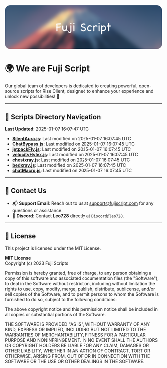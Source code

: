 ![Banner](.github/b.webp)

# 🌍 **We are Fuji Script**

Our global team of developers is dedicated to creating powerful, open-source scripts for Rise Client, designed to enhance your experience and unlock new possibilities! 🌟

---
<!-- SCRIPTS_NAVIGATION_START -->
## 📂 **Scripts Directory Navigation**

**Last Updated**: 2025-01-07 16:07:47 UTC

- **[SilentAura.js](scripts/SilentAura.js)**: Last modified on 2025-01-07 16:07:45 UTC
- **[ChatBypass.js](scripts/ChatBypass.js)**: Last modified on 2025-01-07 16:07:45 UTC
- **[jetpackFly.js](scripts/jetpackFly.js)**: Last modified on 2025-01-07 16:07:45 UTC
- **[velocityHylex.js](scripts/velocityHylex.js)**: Last modified on 2025-01-07 16:07:45 UTC
- **[chestxray.js](scripts/chestxray.js)**: Last modified on 2025-01-07 16:07:45 UTC
- **[bedxray.js](scripts/bedxray.js)**: Last modified on 2025-01-07 16:07:45 UTC
- **[chatMacro.js](scripts/chatMacro.js)**: Last modified on 2025-01-07 16:07:45 UTC

<!-- SCRIPTS_NAVIGATION_END -->

---

## 💬 **Contact Us**  
- 📬 **Support Email**: Reach out to us at [support@fujiscript.com](mailto:support@fujiscript.com) for any questions or assistance.  
- 💬 **Discord**: Contact **Leo728** directly at `Discord@leo728`.

---

## 📜 **License**

This project is licensed under the MIT License.  

**MIT License**  
Copyright (c) 2023 Fuji Scripts  

Permission is hereby granted, free of charge, to any person obtaining a copy of this software and associated documentation files (the "Software"), to deal in the Software without restriction, including without limitation the rights to use, copy, modify, merge, publish, distribute, sublicense, and/or sell copies of the Software, and to permit persons to whom the Software is furnished to do so, subject to the following conditions:  

The above copyright notice and this permission notice shall be included in all copies or substantial portions of the Software.  

THE SOFTWARE IS PROVIDED "AS IS", WITHOUT WARRANTY OF ANY KIND, EXPRESS OR IMPLIED, INCLUDING BUT NOT LIMITED TO THE WARRANTIES OF MERCHANTABILITY, FITNESS FOR A PARTICULAR PURPOSE AND NONINFRINGEMENT. IN NO EVENT SHALL THE AUTHORS OR COPYRIGHT HOLDERS BE LIABLE FOR ANY CLAIM, DAMAGES OR OTHER LIABILITY, WHETHER IN AN ACTION OF CONTRACT, TORT OR OTHERWISE, ARISING FROM, OUT OF OR IN CONNECTION WITH THE SOFTWARE OR THE USE OR OTHER DEALINGS IN THE SOFTWARE.  
